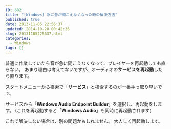 ```yaml
---
ID: 682
title: "[Windows] 急に音が聞こえなくなった時の解決方法"
published: true
date: 2013-11-05 22:56:37
updated: 2014-10-20 00:42:36
slug: 20131105225637.html
categories:
  - Windows
tags: []
---
```


普通に作業していたら音が急に聞こえなくなって、プレイヤーを再起動しても直らない。
あまり理由は考えてないですが、オーディオの<strong>サービスを再起動</strong>したら直ります。

<!--more-->

スタートメニューから検索で「<strong>サービス</strong>」と検索するのが一番手っ取り早いです。

サービスから「<strong>Windows Audio Endpoint Builder</strong>」を選択し、再起動をします。
(これを再起動すると「<strong>Windows Audio</strong>」も同時に再起動されます)

これで解決しない場合は、別の問題かもしれません。
大人しく再起動します。
